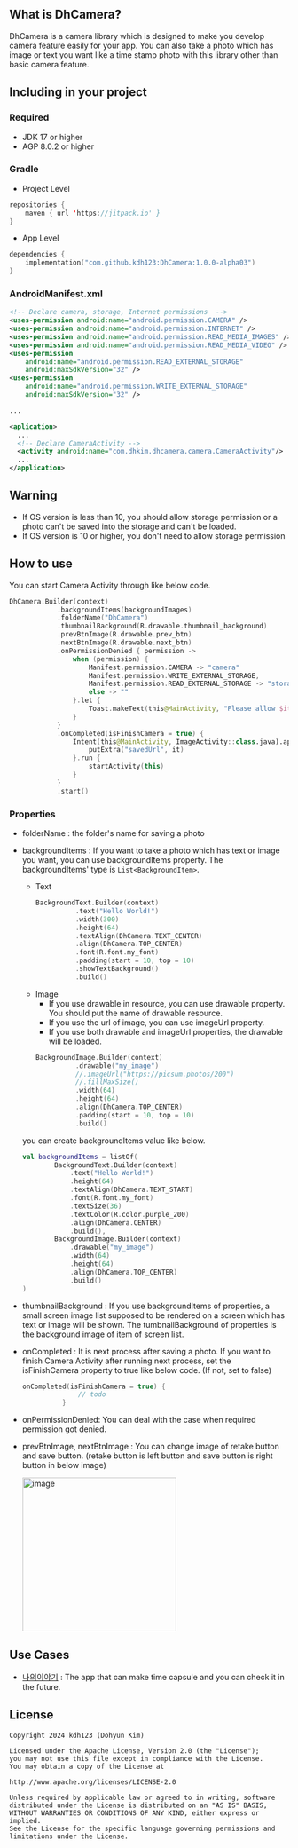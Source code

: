 ## What is DhCamera?
DhCamera is a camera library which is designed to make you develop camera feature easily for your app. You can also take a photo which has image or text you want like a time stamp photo with this library other than basic camera feature.

## Including in your project
### Required
- JDK 17 or higher
- AGP 8.0.2 or higher

### Gradle
- Project Level
```kotlin
repositories {
    maven { url 'https://jitpack.io' }
}
```
- App Level
```kotlin
dependencies {
    implementation("com.github.kdh123:DhCamera:1.0.0-alpha03")
}
```


### AndroidManifest.xml
```xml
<!-- Declare camera, storage, Internet permissions  --> 
<uses-permission android:name="android.permission.CAMERA" />
<uses-permission android:name="android.permission.INTERNET" />
<uses-permission android:name="android.permission.READ_MEDIA_IMAGES" />
<uses-permission android:name="android.permission.READ_MEDIA_VIDEO" />
<uses-permission
    android:name="android.permission.READ_EXTERNAL_STORAGE"
    android:maxSdkVersion="32" />
<uses-permission
    android:name="android.permission.WRITE_EXTERNAL_STORAGE"
    android:maxSdkVersion="32" />

...

<aplication>
  ...
  <!-- Declare CameraActivity --> 
  <activity android:name="com.dhkim.dhcamera.camera.CameraActivity"/>
  ...
</application>

```
## Warning
- If OS version is less than 10, you should allow storage permission or a photo can't be saved into the storage and can't be loaded.
- If OS version is 10 or higher, you don't need to allow storage permission

## How to use
You can start Camera Activity through like below code.
```kotlin
DhCamera.Builder(context)
            .backgroundItems(backgroundImages)
            .folderName("DhCamera")
            .thumbnailBackground(R.drawable.thumbnail_background)
            .prevBtnImage(R.drawable.prev_btn)
            .nextBtnImage(R.drawable.next_btn)
            .onPermissionDenied { permission ->
                when (permission) {
                    Manifest.permission.CAMERA -> "camera"
                    Manifest.permission.WRITE_EXTERNAL_STORAGE,
                    Manifest.permission.READ_EXTERNAL_STORAGE -> "storage"
                    else -> ""
                }.let {
                    Toast.makeText(this@MainActivity, "Please allow $it permission to use camera", Toast.LENGTH_SHORT).show()
                }
            }
            .onCompleted(isFinishCamera = true) {
                Intent(this@MainActivity, ImageActivity::class.java).apply {
                    putExtra("savedUrl", it)
                }.run {
                    startActivity(this)
                }
            }
            .start()
```
### Properties
- folderName : the folder's name for saving a photo
- backgroundItems : If you want to take a photo which has text or image you want, you can use backgroundItems property. The backgroundItems' type is `List<BackgroundItem>`.
    - Text
      ```kotlin
      BackgroundText.Builder(context)
                .text("Hello World!")
                .width(300)
                .height(64)
                .textAlign(DhCamera.TEXT_CENTER)
                .align(DhCamera.TOP_CENTER)
                .font(R.font.my_font)
                .padding(start = 10, top = 10)
                .showTextBackground()
                .build()
      ```
    - Image
      - If you use drawable in resource, you can use drawable property. You should put the name of drawable resource.
      - If you use the url of image, you can use imageUrl property.
      - If you use both drawable and imageUrl properties, the drawable will be loaded.
      ```kotlin
      BackgroundImage.Builder(context)
                .drawable("my_image")
                //.imageUrl("https://picsum.photos/200")
                //.fillMaxSize()
                .width(64)
                .height(64)
                .align(DhCamera.TOP_CENTER)
                .padding(start = 10, top = 10)
                .build()
      ```
    you can create backgroundItems value like below.
    ```kotlin
    val backgroundItems = listOf(
            BackgroundText.Builder(context)
                .text("Hello World!")
                .height(64)
                .textAlign(DhCamera.TEXT_START)
                .font(R.font.my_font)
                .textSize(36)
                .textColor(R.color.purple_200)
                .align(DhCamera.CENTER)
                .build(),
            BackgroundImage.Builder(context)
                .drawable("my_image")
                .width(64)
                .height(64)
                .align(DhCamera.TOP_CENTER)
                .build()
    )
    ``` 
      
- thumbnailBackground : If you use backgroundItems of properties, a small screen image list supposed to be rendered on a screen which has text or image will be shown. The tumbnailBackground of properties is the background image of item of screen list.
- onCompleted : It is next process after saving a photo. If you want to finish Camera Activity after running next process, set the isFinishCamera property to true like below code. (If not, set to false)
  ```kotlin
  onCompleted(isFinishCamera = true) {
                // todo
            }
  ```
- onPermissionDenied: You can deal with the case when required permission got denied.
- prevBtnImage, nextBtnImage : You can change image of retake button and save button. (retake button is left button and save button is right button in below image)
  
  <img width="277" alt="image" src="https://github.com/user-attachments/assets/4735195a-797c-4081-8a54-4695d664fa7e">

## Use Cases
- [나의이야기](https://play.google.com/store/apps/details?id=com.dhkim.timecapsule) : The app that can make time capsule and you can check it in the future.

## License
```
Copyright 2024 kdh123 (Dohyun Kim)

Licensed under the Apache License, Version 2.0 (the "License");
you may not use this file except in compliance with the License.
You may obtain a copy of the License at

http://www.apache.org/licenses/LICENSE-2.0

Unless required by applicable law or agreed to in writing, software
distributed under the License is distributed on an "AS IS" BASIS,
WITHOUT WARRANTIES OR CONDITIONS OF ANY KIND, either express or implied.
See the License for the specific language governing permissions and
limitations under the License.
```

